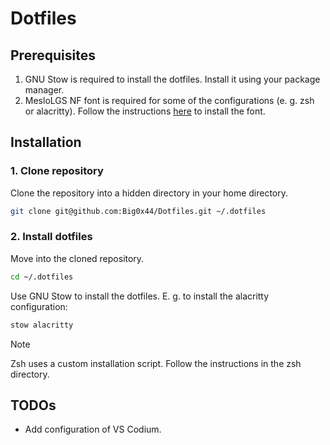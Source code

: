 # Dotfiles

## Prerequisites

1. GNU Stow is required to install the dotfiles. Install it using your package manager.
2. MesloLGS NF font is required for some of the configurations (e. g. zsh or alacritty). Follow the instructions [here](https://github.com/romkatv/powerlevel10k?tab=readme-ov-file#meslo-nerd-font-patched-for-powerlevel10k) to install the font.

## Installation

### 1. Clone repository

Clone the repository into a hidden directory in your home directory.

```bash
git clone git@github.com:Big0x44/Dotfiles.git ~/.dotfiles
```

### 2. Install dotfiles

Move into the cloned repository.

```bash
cd ~/.dotfiles
```

Use GNU Stow to install the dotfiles. E. g. to install the alacritty configuration:

```bash
stow alacritty
```

> [!NOTE]
> Zsh uses a custom installation script. Follow the instructions in the zsh directory.

## TODOs
- Add configuration of VS Codium.
